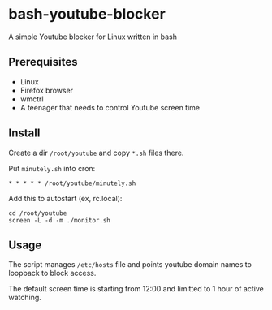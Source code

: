 # bash-youtube-blocker

A simple Youtube blocker for Linux written in bash

## Prerequisites

* Linux
* Firefox browser
* wmctrl
* A teenager that needs to control Youtube screen time

## Install

Create a dir `/root/youtube` and copy `*.sh` files there.

Put `minutely.sh` into cron:
```
* * * * * /root/youtube/minutely.sh
```

Add this to autostart (ex, rc.local):
```
cd /root/youtube
screen -L -d -m ./monitor.sh
```

## Usage

The script manages `/etc/hosts` file and points youtube domain names to loopback to block access.

The default screen time is starting from 12:00 and limitted to 1 hour of active watching.

